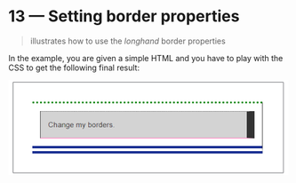# 13 &mdash; Setting border properties
> illustrates how to use the *longhand* border properties

In the example, you are given a simple HTML and you have to play with the CSS to get the following final result:

![Final result](docs/images/border_properties.png)